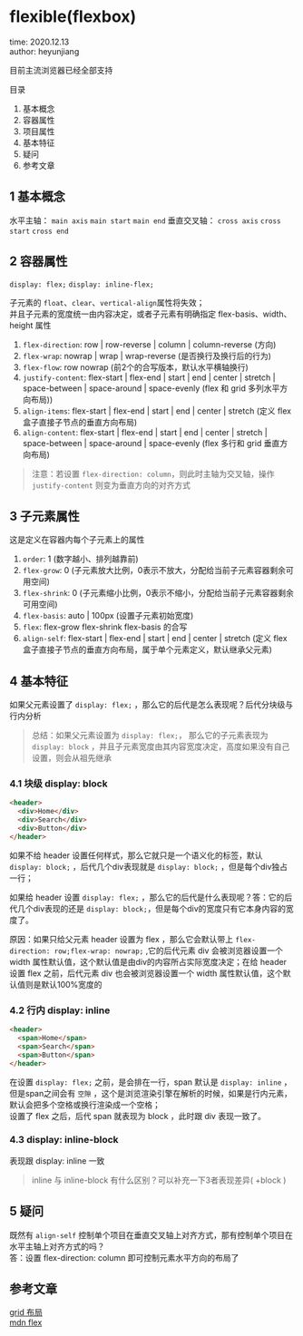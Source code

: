 # flexible(flexbox)

time: 2020.12.13  
author: heyunjiang

目前主流浏览器已经全部支持

目录

1. 基本概念
2. 容器属性
3. 项目属性
4. 基本特征
5. 疑问
6. 参考文章

## 1 基本概念

水平主轴： `main axis` `main start` `main end`
垂直交叉轴： `cross axis` `cross start` `cross end`

## 2 容器属性

`display: flex;` `display: inline-flex;`

子元素的 `float`、`clear`、`vertical-align`属性将失效；  
并且子元素的宽度统一由内容决定，或者子元素有明确指定 flex-basis、width、height 属性

1. `flex-direction`: row | row-reverse | column | column-reverse (方向)
2. `flex-wrap`: nowrap | wrap | wrap-reverse (是否换行及换行后的行为)
3. `flex-flow`: row nowrap (前2个的合写版本，默认水平横轴换行)
4. `justify-content`: flex-start | flex-end | start | end | center | stretch | space-between | space-around | space-evenly (flex 和 grid 多列水平方向布局))
5. `align-items`: flex-start | flex-end | start | end | center | stretch (定义 flex 盒子直接子节点的垂直方向布局)
6. `align-content`: flex-start | flex-end | start | end | center | stretch | space-between | space-around | space-evenly (flex 多行和 grid 垂直方向布局)

> 注意：若设置 `flex-direction: column`，则此时主轴为交叉轴，操作 `justify-content` 则变为垂直方向的对齐方式

## 3 子元素属性

这是定义在容器内每个子元素上的属性

1. `order`: 1 (数字越小、排列越靠前)
2. `flex-grow`: 0 (子元素放大比例，0表示不放大，分配给当前子元素容器剩余可用空间)
3. `flex-shrink`: 0 (子元素缩小比例，0表示不缩小，分配给当前子元素容器剩余可用空间)
4. `flex-basis`: auto | 100px (设置子元素初始宽度)
5. `flex`: flex-grow flex-shrink flex-basis 的合写
6. `align-self`: flex-start | flex-end | start | end | center | stretch (定义 flex 盒子直接子节点的垂直方向布局，属于单个元素定义，默认继承父元素)

## 4 基本特征

如果父元素设置了 `display: flex;` ，那么它的后代是怎么表现呢？后代分块级与行内分析  
> 总结：如果父元素设置为 `display: flex;`， 那么它的子元素表现为 `display: block` ，并且子元素宽度由其内容宽度决定，高度如果没有自己设置，则会从祖先继承

### 4.1 块级 display: block

```html
<header>
  <div>Home</div>
  <div>Search</div>
  <div>Button</div>
</header>
```

如果不给 header 设置任何样式，那么它就只是一个语义化的标签，默认 `display: block;` ，后代几个div表现就是 `display: block;` ，但是每个div独占一行；

如果给 header 设置 `display: flex;` ，那么它的后代是什么表现呢？答：它的后代几个div表现的还是 `display: block;`，但是每个div的宽度只有它本身内容的宽度了。

原因：如果只给父元素 header 设置为 flex ，那么它会默认带上 `flex-direction: row;flex-wrap: nowrap;` ,它的后代元素 div 会被浏览器设置一个 width 属性默认值，这个默认值是由div的内容所占实际宽度决定；在给 header 设置 flex 之前，后代元素 div 也会被浏览器设置一个 width 属性默认值，这个默认值则是默认100%宽度的

### 4.2 行内 display: inline

```html
<header>
  <span>Home</span>
  <span>Search</span>
  <span>Button</span>
</header>
```

在设置 `display: flex;` 之前，是会排在一行，span 默认是 `display: inline` ，但是span之间会有 `空隙` ，这个是浏览渲染引擎在解析的时候，如果是行内元素，默认会把多个空格或换行渲染成一个空格；  
设置了 flex 之后，后代 span 就表现为 block ，此时跟 div 表现一致了。

### 4.3 display: inline-block

表现跟 display: inline 一致

> inline 与 inline-block 有什么区别？可以补充一下3者表现差异( +block )

## 5 疑问

既然有 `align-self` 控制单个项目在垂直交叉轴上对齐方式，那有控制单个项目在水平主轴上对齐方式的吗？  
答：设置 flex-direction: column 即可控制元素水平方向的布局了

## 参考文章

[grid 布局](https://mp.weixin.qq.com/s/1Xm69dW-A4wgcknhohzLoA)  
[mdn flex](https://developer.mozilla.org/zh-CN/docs/Glossary/Flex)
